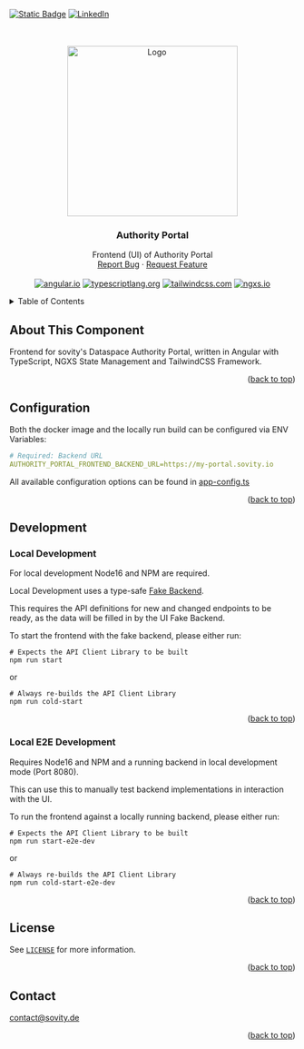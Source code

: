 <!-- Improved compatibility of back to top link: See: https://github.com/othneildrew/Best-README-Template/pull/73 -->

<a name="readme-top"></a>

<!-- PROJECT SHIELDS -->

[![Static Badge][webpage-shield]][webpage-url]
[![LinkedIn][linkedin-shield]][linkedin-url]

<!-- PROJECT LOGO -->
<br />
<br />

<div align="center">
<a href="https://github.com/sovity/authority-portal">
<img src="https://raw.githubusercontent.com/sovity/edc-ui/main/src/assets/images/sovity_logo.svg" alt="Logo" width="300">
</a>

<h3 align="center">Authority Portal</h3>

  <p align="center">
    Frontend (UI) of Authority Portal
    <br />
    <a href="https://github.com/sovity/authority-portal/issues">Report Bug</a>
    ·
    <a href="https://github.com/sovity/authority-portal/issues">Request Feature</a>
    <br />
    <br />
    <a href="https://angular.io"><img src="https://img.shields.io/badge/Angular-DD0031?style=for-the-badge&logo=angular&logoColor=white" alt="angular.io" /></a>
    <a href="https://www.typescriptlang.org/"><img src="https://img.shields.io/badge/TypeScript-3178c6?style=for-the-badge&logo=typescript&logoColor=white" alt="typescriptlang.org"></a>
    <a href="https://tailwindcss.com/"><img src="https://img.shields.io/badge/TailwindCSS-00AAEE?style=for-the-badge&logo=tailwindcss&logoColor=white" alt="tailwindcss.com"></a>
    <a href="https://www.ngxs.io/"><img src="https://img.shields.io/badge/NGXS-1d00ff?style=for-the-badge&logo=ngxs&logoColor=white" alt="ngxs.io"></a>
  </p>

</div>

<!-- TABLE OF CONTENTS -->
<details>
  <summary>Table of Contents</summary>
  <ol>
    <li><a href="#about-the-project">About The Project</a></li>
    <li><a href="#compatibility">Compatibility</a></li>
    <li><a href="#getting-started">Getting Started</a></li>
    <li><a href="#configuration">Configuration</a></li>
    <li><a href="#running-dev-mode">Running dev mode</a></li>
    <li><a href="#build-docker-image">Build docker image</a></li>
    <li><a href="#contributing">Contributing</a></li>
    <li><a href="#license">License</a></li>
    <li><a href="#contact">Contact</a></li>
  </ol>
</details>

## About This Component

Frontend for sovity's Dataspace Authority Portal, written in Angular with
TypeScript, NGXS State Management and TailwindCSS Framework.

<p align="right">(<a href="#readme-top">back to top</a>)

## Configuration

Both the docker image and the locally run build can be configured via ENV
Variables:

```yaml
# Required: Backend URL
AUTHORITY_PORTAL_FRONTEND_BACKEND_URL=https://my-portal.sovity.io
```

All available configuration options can be found in
[app-config.ts](src/app/core/services/config/app-config.ts)

<p align="right">(<a href="#readme-top">back to top</a>)</p>

## Development

### Local Development

For local development Node16 and NPM are required.

Local Development uses a type-safe
[Fake Backend](src/app/core/api/fake-backend/fake-backend.ts).

This requires the API definitions for new and changed endpoints to be ready, as
the data will be filled in by the UI Fake Backend.

To start the frontend with the fake backend, please either run:

```shell
# Expects the API Client Library to be built
npm run start
```

or

```shell
# Always re-builds the API Client Library
npm run cold-start
```

<p align="right">(<a href="#readme-top">back to top</a>)</p>

### Local E2E Development

Requires Node16 and NPM and a running backend in local development mode (Port
8080).

This can use this to manually test backend implementations in interaction with
the UI.

To run the frontend against a locally running backend, please either run:

```shell
# Expects the API Client Library to be built
npm run start-e2e-dev
```

or

```shell
# Always re-builds the API Client Library
npm run cold-start-e2e-dev
```

<p align="right">(<a href="#readme-top">back to top</a>)</p>

## License

See [`LICENSE`](../LICENSE) for more information.

<p align="right">(<a href="#readme-top">back to top</a>)</p>

## Contact

contact@sovity.de

<p align="right">(<a href="#readme-top">back to top</a>)</p>

<!-- MARKDOWN LINKS & IMAGES -->

[webpage-shield]:
  https://img.shields.io/badge/Sovity-black.svg?style=for-the-badge&colorB=09254d
[webpage-url]: https://www.sovity.de
[linkedin-shield]:
  https://img.shields.io/badge/-LinkedIn-black.svg?style=for-the-badge&logo=linkedin&colorB=0a66c2
[linkedin-url]: https://www.linkedin.com/company/sovity
